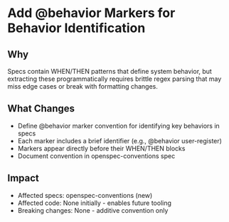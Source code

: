 # Add @behavior Markers for Behavior Identification

## Why
Specs contain WHEN/THEN patterns that define system behavior, but extracting these programmatically requires brittle regex parsing that may miss edge cases or break with formatting changes.

## What Changes
- Define @behavior marker convention for identifying key behaviors in specs
- Each marker includes a brief identifier (e.g., @behavior user-register)
- Markers appear directly before their WHEN/THEN blocks
- Document convention in openspec-conventions spec

## Impact
- Affected specs: openspec-conventions (new)
- Affected code: None initially - enables future tooling
- Breaking changes: None - additive convention only